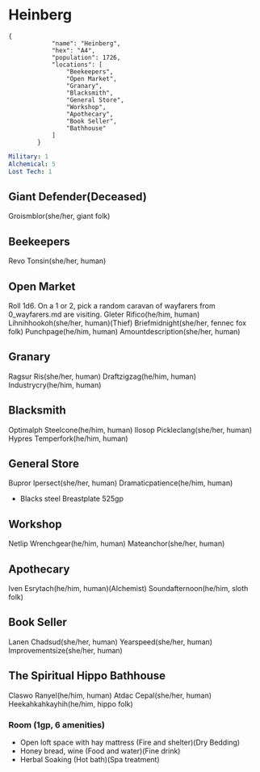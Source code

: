 # Heinberg

```
{
            "name": "Heinberg",
            "hex": "A4",
            "population": 1726,
            "locations": [
                "Beekeepers",
                "Open Market",
                "Granary",
                "Blacksmith",
                "General Store",
                "Workshop",
                "Apothecary",
                "Book Seller",
                "Bathhouse"
            ]
        }
```
```yml
Military: 1
Alchemical: 5
Lost Tech: 1
```

## Giant Defender(Deceased)
Groismblor(she/her, giant folk)

## Beekeepers
Revo Tonsin(she/her, human)

## Open Market
Roll 1d6. On a 1 or 2, pick a random caravan of wayfarers from 0_wayfarers.md are visiting.
Gleter Rifico(he/him, human)
Lihnihhookoh(she/her, human)(Thief)
Briefmidnight(she/her, fennec fox folk)
Punchpage(he/him, human)
Amountdescription(she/her, human)

## Granary
Ragsur Ris(she/her, human)
Draftzigzag(he/him, human)
Industrycry(he/him, human)

## Blacksmith
Optimalph Steelcone(he/him, human)
Ilosop Pickleclang(she/her, human)
Hypres Temperfork(he/him, human)

## General Store
Bupror Ipersect(she/her, human)
Dramaticpatience(he/him, human)
- Blacks steel Breastplate 525gp

## Workshop
Netlip Wrenchgear(he/him, human)
Mateanchor(she/her, human)

## Apothecary
Iven Esrytach(he/him, human)(Alchemist)
Soundafternoon(he/him, sloth folk)

## Book Seller
Lanen Chadsud(she/her, human)
Yearspeed(she/her, human)
Improvementsize(she/her, human)

## The Spiritual Hippo Bathhouse
Claswo Ranyel(he/him, human)
Atdac Cepal(she/her, human)
Heekahkahkayhih(he/him, hippo folk)

### Room (1gp, 6 amenities)
- Open loft space with hay mattress (Fire and shelter)(Dry Bedding)
- Honey bread, wine (Food and water)(Fine drink)
- Herbal Soaking (Hot bath)(Spa treatment)